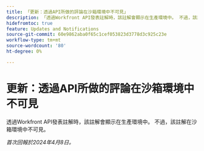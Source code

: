 ```yaml
---
title: 「更新：透過API所做的評論在沙箱環境中不可見」
description: 「透過Workfront API發表註解時，該註解會顯示在生產環境中。 不過，該註解在沙箱環境中不可見。         」
hidefromtoc: true
feature: Updates and Notifications
source-git-commit: 60e9862aba0f65c1cef053823d3778d3c925c23e
workflow-type: tm+mt
source-wordcount: '80'
ht-degree: 0%

---
```



# 更新：透過API所做的評論在沙箱環境中不可見

透過Workfront API發表註解時，該註解會顯示在生產環境中。 不過，該註解在沙箱環境中不可見。

_首次回報於2024年4月8日。_
